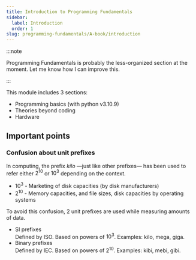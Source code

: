 ```yaml
---
title: Introduction to Programming Fundamentals
sidebar:
  label: Introduction
  order: 1
slug: programming-fundamentals/A-book/introduction
---
```


:::note

Programming Fundamentals is probably the less-organized section at the moment.
Let me know how I can improve this.

:::

This module includes 3 sections:

- Programming basics (with python v3.10.9)
- Theories beyond coding
- Hardware

## Important points

### Confusion about unit prefixes

In computing, the prefix _kilo_ —just like other prefixes— has been used to
refer either $2^{10}$ or $10^3$ depending on the context.

- $10^3$ - Marketing of disk capacities (by disk manufacturers)
- $2^{10}$ - Memory capacities, and file sizes, disk capacities by operating
  systems

To avoid this confusion, 2 unit prefixes are used while measuring amounts of
data.

- SI prefixes  
  Defined by ISO. Based on powers of $10^3$. Examples: kilo, mega, giga.
- Binary prefixes  
  Defined by IEC. Based on powers of $2^{10}$. Examples: kibi, mebi, gibi.
